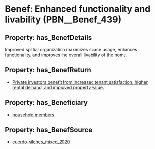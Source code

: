 # Benef: __Enhanced functionality and livability__ (PBN__Benef_439)

## Property: has_BenefDetails

Improved spatial organization maximizes space usage, enhances functionality, and improves the overall livability of the home.

## Property: has_BenefReturn

* [Private investors benefit from increased tenant satisfaction, higher rental demand, and improved property value.](../BenefReturn/PBN__BenefReturn_473)

## Property: has_Beneficiary

* [household members](../Stakeholder/PBN__Stakeholder_162)

## Property: has_BenefSource

* [cuerdo-vilches_mixed_2020](../Article/PBN__Article_89)

